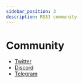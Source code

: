 ```yaml
---
sidebar_position: 3
description: RSS3 community
---
```


# Community

<!-- TODO: UI improvement -->

- [Twitter](https://twitter.com/rss3_)
- [Discord](https://discord.gg/rss3)
- [Telegram](https://t.me/rss3_en)
